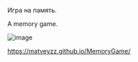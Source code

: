 Игра на память.

A memory game.

![image](https://github.com/user-attachments/assets/694e2af3-8d0e-4169-9d69-72c6bdb2c7ed)

https://matveyzz.github.io/MemoryGame/

